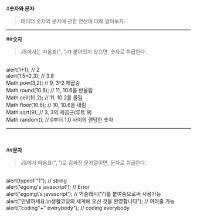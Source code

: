 #**숫자와 문자**
<br>
>데이터 숫자와 문자에 관한 연산에 대해 알아보자.

---

##**숫자**
<br>
>JS에서는 따옴표(", ')가 붙어있지 않으면, 숫자로 취급한다.
<br>
    alert(1+1);         // 2</br>   
    alert(1.5+2.3);      // 3.8<br>
    Math.pow(3,2);       // 9,   3^2 제곱승<br>  
    Math.round(10.6);    // 11,  10.6을 반올림<br>  
    Math.ceil(10.2);     // 11,  10.2를 올림<br>  
    Math.floor(10.6);    // 10,  10.6을 내림<br>  
    Math.sqrt(9);        // 3,   3의 제곱근(루트 9)<br>  
    Math.random();       // 0부터 1.0 사이의 랜덤한 숫자

---
<br><br>
##**문자**
<br>
>JS에서 따옴표(", ')로 감싸진 문자열이면, 문자로 취급한다.
<br>
    alert(typeof "1");                               // string<br>  
    alert('egoing's javascript');                     // Error<br>  
    alert('egoing\'s javascript');                    // 역슬래시('\')를 붙여줌으로써 사용가능<br>  
    alert("안녕하세요.\n생활코딩의 세계에 오신 것을 환영합니다"); // 여러줄 가능<br>  
    alert("coding"+" everybody");                     // coding everybody<br>   
